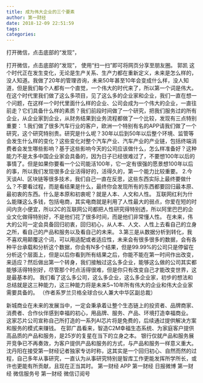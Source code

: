 ```yaml
---
title: 成为伟大企业的三个要素
author: 第一财经
date: 2018-12-09 22:51:59
tags: 
categories: 
---
```

打开微信，点击底部的“发现”，
<!-- more -->
打开微信，点击底部的“发现”，
使用“扫一扫”即可将网页分享至朋友圈。
郭凯
这个时代正在发生变化，无论是生产关系、生产力都在重新定义，未来是怎么样的，没人知道。我做了20年的管理咨询，未来50年甚至10年会变成什么样，没人知道，但是我们每个人都有一个直觉，一个伟大的时代来了，所以第一个词是伟大。
在这个时代里我们做了这么多项目，见了这么多的企业家和企业，我们一直在想一个问题，在这样一个时代里面什么样的企业、公司会成为一个伟大的企业，一直往前走？它们具备什么样的素质？我们前段时间做了一个研究，把我们服务过的所有企业，从企业家到企业，从财务结果到业务流程都做了一个比较，发现有三点特别重要：
1.我们做了很多汽车行业的客户，欧洲一个特别有名的APP请我们做了一个研究，这个研究特别贵。研究是什么呢？30年以后到50年以后整个环境、监管等会发生什么样的变化？这些变化对整个汽车产业、汽车产业的产业链，包括终端消费者会发生哪些影响？基于这些影响今天的公司应该做什么，怎么样准备好？这种能力不是太多中国企业家会具备的，因为日子已经很难过了，不要想100年以后的事情了。但是如果你要看一个公司能活100年，它一定有很强的愿景想100年以后的事，所以我们发现很多企业活得好的，活得久的，第一个能力比较重要。
2.今天谈AI、区块链等很多技术，我们自己一直在反思，这些东西实际上最终要做什么？不要看过程，而是看结果是什么，最终你会发现所有的东西都要回归最本原、最初衷的东西。什么是本原和初衷呢？就是人本、人文和人性。
互联网红利为什么能赚这么多钱，包括电商，其实电商就是利用了人性最大的弱点，你爱在短的时间内贪小便宜，所以2C的互联网公司都把人性研究得特别透，所以阿里巴巴的企业文化做得特别好，不是他们花了很多时间，而是他们非常懂人性。
在未来，伟大的公司一定会具备回归初衷，回归初心，从人本、人文、人性上去看自己的立身之所，看自己的产品和服务以及看自己的未来。
3.第三是从数据分析到转化，我不喜欢用颠覆这个词，可以用适配或者适应性，未来会有很多很多的数据，会有各种平台承载和分析这个数据，你会有N多个结果，但是99.99%的公司只是停留在分析这个层面上，但是以后你看到所有结果之后，你能不能在第一时间作出改变，来适应？然后做出第一个转身，我们接触过这么多企业，能够这么做的公司其实都能够活得特别好，尽管那个时点活得很难，但是你只有改变自己才能改变世界，这是最基本的。
我们看了这么多公司，这么多企业，这么多企业家，初步的想法和总结就是这三种能力，这三种能力将是未来5~10年所有伟大的企业和伟大企业家需要具备的。
（作者系罗兰贝格全球合伙人兼大中华区副总裁）
 
 
新城商业在未来的发展当中，一定会秉承着让整个生态链上的投资者、品牌商家、消费者、合作伙伴感到幸福的初心，用品牌、服务、产品、环境打造幸福商业。
这家芯片公司宣称自己所打造的一系列AI芯片将是免费的，后续通过提供解决方案和服务的模式来赚钱。
在郭广昌看来，智造C2M幸福生态系统、为家庭客户提供高品质的产品和服务，是25岁的复星在当下的立身之本。
银行仅就产品和服务展开竞争已不再奏效，为客户提供产品和服务的方式，与产品和服务一样意义重大。
沈丹阳在接受第一财经记者独家专访时称，这其实是一个回归初心、自然而然的过程，自己多年从事研究，一直认为从事研究特别是智库工作更能发挥所学所长，或许也更能有所贡献，且现在正当其时。
第一财经
APP
第一财经
日报微博
第一财经
微信服务号
第一财经
微信订阅号
